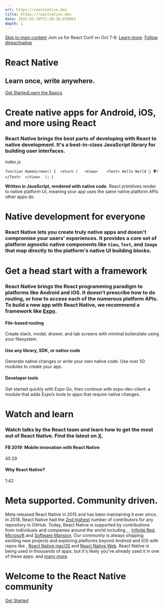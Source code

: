 ```yaml
---
url: https://reactnative.dev
title: https://reactnative.dev
date: 2025-05-10T21:28:38.839883
depth: 1
---
```


[Skip to main content](https://reactnative.dev/#__docusaurus_skipToContent_fallback)
Join us for React Conf on Oct 7-8. [Learn more](https://conf.react.dev).
[Follow @reactnative](https://twitter.com/reactnative?ref_src=twsrc%5Etfw)
# React Native
## Learn once, write anywhere.
[Get Started](https://reactnative.dev/docs/environment-setup)[Learn the Basics](https://reactnative.dev/docs/getting-started)
# Create native apps for Android, iOS, and more using React
### React Native brings the best parts of developing with React to native development. It's a best-in-class JavaScript library for building user interfaces.
index.js
```
function HomeScreen() {  return (   <View>    <Text> Hello World 👋 🌍!</Text>  </View>  ); }
```

**Written in JavaScript, rendered with native code.** React primitives render to native platform UI, meaning your app uses the same native platform APIs other apps do.
# Native development for everyone
### React Native lets you create truly native apps and doesn't compromise your users' experiences. It provides a core set of platform agnostic native components like `View`, `Text`, and `Image` that map directly to the platform's native UI building blocks.
# Get a head start with a framework
### React Native brings the React programming paradigm to platforms like Android and iOS. It doesn’t prescribe how to do routing, or how to access each of the numerous platform APIs. To build a new app with React Native, we recommend a framework like [Expo](https://expo.dev).
#### File-based routing
Create stack, modal, drawer, and tab screens with minimal boilerplate using your filesystem.
#### Use any library, SDK, or native code
Generate native changes or write your own native code. Use over 50 modules to create your app.
#### Developer tools
Get started quickly with Expo Go, then continue with expo-dev-client: a module that adds Expo’s tools to apps that require native changes.
# Watch and learn
### Watch talks by the React team and learn how to get the most out of React Native. Find the latest on [X](https://twitter.com/intent/follow?screen_name=reactnative&region=follow_link).
#### FB 2019: Mobile innovation with React Native
45:29
#### Why React Native?
1:42
# Meta supported. Community driven.
Meta released React Native in 2015 and has been maintaining it ever since.
In 2018, React Native had the [2nd highest](https://octoverse.github.com/2018/projects#repositories) number of contributors for any repository in GitHub. Today, React Native is supported by contributions from individuals and companies around the world including , , [Infinite Red](https://infinite.red/), [Microsoft](https://www.microsoft.com/) and [Software Mansion](https://swmansion.com/).
Our community is always shipping exciting new projects and exploring platforms beyond Android and iOS with repos like , [React Native macOS](https://github.com/microsoft/react-native-macos#readme) and [React Native Web](https://github.com/necolas/react-native-web#readme).
React Native is being used in thousands of apps, but it's likely you've already used it in one of these apps:
and [many more](https://reactnative.dev/showcase).
# Welcome to the React Native community
[Get Started](https://reactnative.dev/docs/environment-setup)

